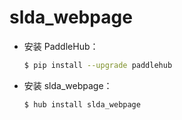 # slda_webpage
* 安装 PaddleHub：

    ```bash
    $ pip install --upgrade paddlehub
    ```

* 安装 slda_webpage：

    ```bash
    $ hub install slda_webpage
    ```
